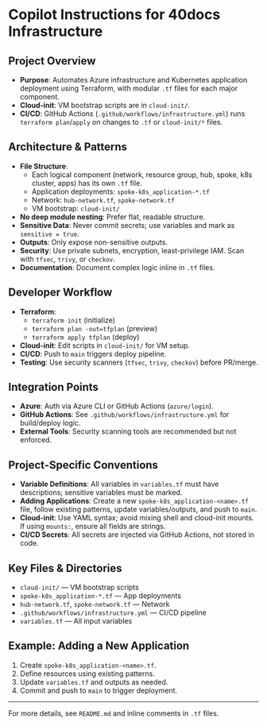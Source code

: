 # Copilot Instructions for 40docs Infrastructure

## Project Overview
- **Purpose**: Automates Azure infrastructure and Kubernetes application deployment using Terraform, with modular `.tf` files for each major component.
- **Cloud-init**: VM bootstrap scripts are in `cloud-init/`.
- **CI/CD**: GitHub Actions (`.github/workflows/infrastructure.yml`) runs `terraform plan`/`apply` on changes to `.tf` or `cloud-init/*` files.

## Architecture & Patterns
- **File Structure**:
  - Each logical component (network, resource group, hub, spoke, k8s cluster, apps) has its own `.tf` file.
  - Application deployments: `spoke-k8s_application-*.tf`
  - Network: `hub-network.tf`, `spoke-network.tf`
  - VM bootstrap: `cloud-init/`
- **No deep module nesting**: Prefer flat, readable structure.
- **Sensitive Data**: Never commit secrets; use variables and mark as `sensitive = true`.
- **Outputs**: Only expose non-sensitive outputs.
- **Security**: Use private subnets, encryption, least-privilege IAM. Scan with `tfsec`, `trivy`, or `checkov`.
- **Documentation**: Document complex logic inline in `.tf` files.

## Developer Workflow
- **Terraform**:
  - `terraform init` (initialize)
  - `terraform plan -out=tfplan` (preview)
  - `terraform apply tfplan` (deploy)
- **Cloud-init**: Edit scripts in `cloud-init/` for VM setup.
- **CI/CD**: Push to `main` triggers deploy pipeline.
- **Testing**: Use security scanners (`tfsec`, `trivy`, `checkov`) before PR/merge.

## Integration Points
- **Azure**: Auth via Azure CLI or GitHub Actions (`azure/login`).
- **GitHub Actions**: See `.github/workflows/infrastructure.yml` for build/deploy logic.
- **External Tools**: Security scanning tools are recommended but not enforced.

## Project-Specific Conventions
- **Variable Definitions**: All variables in `variables.tf` must have descriptions; sensitive variables must be marked.
- **Adding Applications**: Create a new `spoke-k8s_application-<name>.tf` file, follow existing patterns, update variables/outputs, and push to `main`.
- **Cloud-init**: Use YAML syntax; avoid mixing shell and cloud-init mounts. If using `mounts:`, ensure all fields are strings.
- **CI/CD Secrets**: All secrets are injected via GitHub Actions, not stored in code.

## Key Files & Directories
- `cloud-init/` — VM bootstrap scripts
- `spoke-k8s_application-*.tf` — App deployments
- `hub-network.tf`, `spoke-network.tf` — Network
- `.github/workflows/infrastructure.yml` — CI/CD pipeline
- `variables.tf` — All input variables

## Example: Adding a New Application
1. Create `spoke-k8s_application-<name>.tf`.
2. Define resources using existing patterns.
3. Update `variables.tf` and outputs as needed.
4. Commit and push to `main` to trigger deployment.

---

For more details, see `README.md` and inline comments in `.tf` files.
